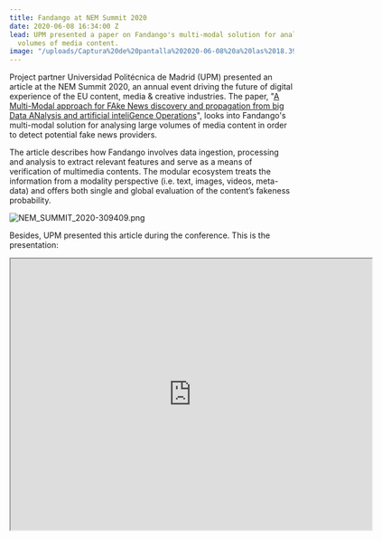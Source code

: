 ```yaml
---
title: Fandango at NEM Summit 2020
date: 2020-06-08 16:34:00 Z
lead: UPM presented a paper on Fandango's multi-modal solution for analysing large
  volumes of media content.
image: "/uploads/Captura%20de%20pantalla%202020-06-08%20a%20las%2018.39.32.png"
---
```


Project partner Universidad Politécnica de Madrid (UPM) presented an article at the NEM Summit 2020, an annual event driving the future of digital experience of the EU content, media & creative industries. The paper, "[A Multi-Modal approach for FAke News discovery and propagation from big Data ANalysis and artificial inteliGence Operations](https://nem-initiative.org/wp-content/uploads/2020/07/1-5-a_multimodal_approach_for_fake_news_discovery_and_propagation.pdf)", looks into Fandango's multi-modal solution for analysing large volumes of media content in order to detect potential fake news providers.

The article describes how Fandango involves data ingestion, processing and analysis to extract relevant features and serve as a means of verification of multimedia contents. The modular ecosystem treats the information from a modality perspective (i.e. text, images, videos, meta-data) and offers both single and global evaluation of the content’s fakeness probability.

![NEM_SUMMIT_2020-309409.png](/uploads/NEM_SUMMIT_2020-309409.png)

Besides, UPM presented this article during the conference. This is the presentation:

<iframe src="https://drive.google.com/file/d/1hK1dcdGMK2HFeCYBNf7mZ0s_vIbp_bRR/preview" width="640" height="480"></iframe> 